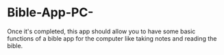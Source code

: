 # Bible-App-PC-
Once it's completed, this app should allow you to have some basic functions of a bible app for the computer like taking notes and reading the bible.
